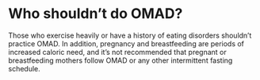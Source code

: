 # Who shouldn’t do OMAD?

Those who exercise heavily or have a history of eating disorders shouldn’t practice OMAD. In addition, pregnancy and breastfeeding are periods of increased caloric need, and it’s not recommended that pregnant or breastfeeding mothers follow OMAD or any other intermittent fasting schedule.